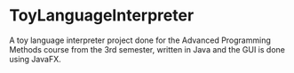 # ToyLanguageInterpreter
A toy language interpreter project done for the Advanced Programming Methods course from the 3rd semester, written in Java and the GUI is done using JavaFX.
